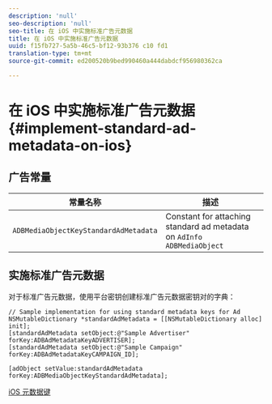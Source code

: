 ```yaml
---
description: 'null'
seo-description: 'null'
seo-title: 在 iOS 中实施标准广告元数据
title: 在 iOS 中实施标准广告元数据
uuid: f15fb727-5a5b-46c5-bf12-93b376 c10 fd1
translation-type: tm+mt
source-git-commit: ed200520b9bed990460a444dabdcf956980362ca

---
```



# 在 iOS 中实施标准广告元数据{#implement-standard-ad-metadata-on-ios}

## 广告常量

| 常量名称 | 描述   |
|---|---|
| `ADBMediaObjectKeyStandardAdMetadata` | Constant for attaching standard ad metadata on `AdInfo ADBMediaObject` |

## 实施标准广告元数据

对于标准广告元数据，使用平台密钥创建标准广告元数据密钥对的字典：

```
// Sample implementation for using standard metadata keys for Ad 
NSMutableDictionary *standardAdMetadata = [[NSMutableDictionary alloc] init]; 
[standardAdMetadata setObject:@"Sample Advertiser" forKey:ADBAdMetadataKeyADVERTISER]; 
[standardAdMetadata setObject:@"Sample Campaign" forKey:ADBAdMetadataKeyCAMPAIGN_ID]; 
 
[adObject setValue:standardAdMetadata forKey:ADBMediaObjectKeyStandardAdMetadata];
```

[iOS 元数据键](../../../sdk-implement/track-av-playback/impl-std-metadata/ios-metadata-keys.md)
